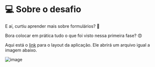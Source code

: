 # 💻 Sobre o desafio

E aí, curtiu aprender mais sobre formulários? 👀


Bora colocar em prática tudo o que foi visto nessa primeira fase? 😍


Aqui está o [link](https://www.figma.com/file/SEAPXUnhXneG5Ynt6tOiR7/Stage-03---Formul%C3%A1rio-intermedi%C3%A1rio-(Copy)?node-id=3%3A9&mode=dev) para o layout da aplicação. Ele abrirá um arquivo igual a imagem abaixo.


![image](https://github.com/eliezer-dev/rocketseat-desafio06-formulario_mentoria/assets/86076089/34273ff4-4d33-497a-a8bd-24bfb8ae3413)


